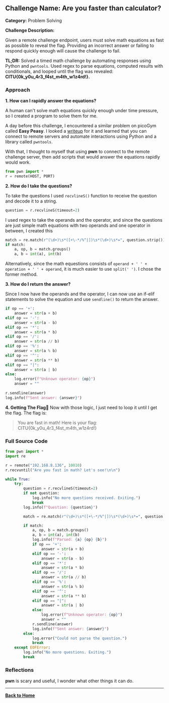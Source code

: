 ## Challenge Name: Are you faster than calculator?
**Category:** Problem Solving

**Challenge Description:** 

Given a remote challenge endpoint, users must solve math equations as fast as possible to reveal the flag. Providing an incorrect answer or failing to respond quickly enough will cause the challenge to fail.

**TL;DR:** Solved a timed math challenge by automating responses using Python and `pwntools`. Used regex  to parse equations, computed results with conditionals, and looped until the flag was revealed: **CITU{0k_y0u_4r3_f4st_m4th_w1z4rd!}.**

### Approach

**1. How can I rapidly answer the equations?**

A human can't solve math equations quickly enough under time pressure, so I created a program to solve them for me.

A day before this challenge, I encountered a similar problem on picoGym called **Easy Peasy**. I looked a [writeup](https://github.com/Dvd848/CTFs/blob/master/2021_picoCTF/Easy_Peasy.md) for it and learned that you can connect to remote servers and automate interactions using Python and a library called `pwntools`.

With that, I thought to myself that using **pwn** to connect to the remote challenge server, then add scripts that would answer the equations rapidly would work.

```python
from pwn import *
r = remote(HOST, PORT)
```

**2. How do I take the questions?**

To take the questions I used `recvlineS()` function to 	receive the question and decode it to a string.
```python
question = r.recvlineS(timeout=2)
```
I used regex to take the operands and the operator, and since the questions are just simple math equations with two operands and one operator in between, I created this
```python
match = re.match(r"(\d+)\s*([+\-*/%^|])\s*(\d+)\s*=", question.strip())
if match:
    a, op, b = match.groups()
    a, b = int(a), int(b)
```
Alternatively, since the math equestions consists of `operand + ' ' + operation + ' ' + operand`, it is much easier to use  `split(' ')`. I chose the former method.

**3. How do I return the answer?**

Since I now have the operands and the operator, I can now use an if-elif statements to solve the equation and use `sendline()` to return the answer.
```python
if op == '+':
	answer = str(a + b)
elif op == '-':
	answer = str(a - b)
elif op == '*':
	answer = str(a * b)
elif op == '/':
	answer = str(a // b)
elif op == '%':
	answer = str(a % b)
elif op == '^':
	answer = str(a ** b)
elif op == "|":
	answer = str(a | b)
else:
	log.error(f"Unknown operator: {op}")
	answer = ""
	
r.sendline(answer)
log.info(f"Sent answer: {answer}")
```

**4. Getting The Flag🚩**
Now with those logic, I just need to loop it until I get the flag. The flag is:
> You are fast in math! Here is your flag: CITU{0k_y0u_4r3_f4st_m4th_w1z4rd!}

### Full Source Code
```python
from pwn import *
import re

r = remote("192.168.8.136", 10010)
r.recvuntil("Are you fast in math? Let's see!\n\n")

while True:
    try:
        question = r.recvlineS(timeout=2)
        if not question:
            log.info("No more questions received. Exiting.")
            break
        log.info(f"Question: {question}")

        match = re.match(r"(\d+)\s*([+\-*/%^|])\s*(\d+)\s*=", question.strip())

        if match:
            a, op, b = match.groups()
            a, b = int(a), int(b)
            log.info(f"Parsed: {a} {op} {b}")
            if op == '+':
                answer = str(a + b)
            elif op == '-':
                answer = str(a - b)
            elif op == '*':
                answer = str(a * b)
            elif op == '/':
                answer = str(a // b)
            elif op == '%':
                answer = str(a % b)
            elif op == '^':
                answer = str(a ** b)
            elif op == "|":
                answer = str(a | b)
            else:
                log.error(f"Unknown operator: {op}")
                answer = ""
            r.sendline(answer)
            log.info(f"Sent answer: {answer}")
        else:
            log.error("Could not parse the question.")
            break
    except EOFError:
        log.info("No more questions. Exiting.")
        break
```

### Reflections
**pwn** is scary and useful, I wonder what other things it can do.
  

---
[**Back to Home**](/)
